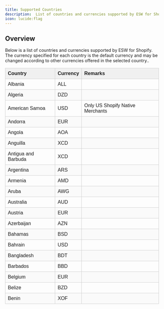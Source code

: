 ```yaml
---
title: Supported Countries
description:  List of countries and currencies supported by ESW for Shopify.
icon: lucide:flag
---
```


## Overview

Below is a list of countries and currencies supported by ESW for Shopify. The currency specified for each country is the default currency and may be changed according to other currencies offered in the selected country..

<!DOCTYPE html>
<html lang="en">
<head>
  <meta charset="UTF-8">
  <title>Country Currency Table</title>
  <script src="https://cdn.jsdelivr.net/npm/sortablejs@latest/Sortable.min.js"></script>
  <style>
    table {
      width: 100%;
      border-collapse: collapse;
      font-family: sans-serif;
    }
    th, td {
      border: 1px solid #ccc;
      padding: 0.5rem;
      text-align: left;
    }
    th {
      cursor: pointer;
      background-color: #f0f0f0;
    }
    tbody tr:nth-child(even) {
      background-color: #fafafa;
    }
  </style>
</head>
<body>

<table id="currency-table">
  <thead>
    <tr>
      <th onclick="sortTable(0)">Country</th>
      <th onclick="sortTable(1)">Currency</th>
      <th onclick="sortTable(2)">Remarks</th>
    </tr>
  </thead>
  <tbody>
    <tr><td>Albania</td><td>ALL</td><td></td></tr>
    <tr><td>Algeria</td><td>DZD</td><td></td></tr>
    <tr><td>American Samoa</td><td>USD</td><td>Only US Shopify Native Merchants</td></tr>
    <tr><td>Andorra</td><td>EUR</td><td></td></tr>
    <tr><td>Angola</td><td>AOA</td><td></td></tr>
    <tr><td>Anguilla</td><td>XCD</td><td></td></tr>
    <tr><td>Antigua and Barbuda</td><td>XCD</td><td></td></tr>
    <tr><td>Argentina</td><td>ARS</td><td></td></tr>
    <tr><td>Armenia</td><td>AMD</td><td></td></tr>
    <tr><td>Aruba</td><td>AWG</td><td></td></tr>
    <tr><td>Australia</td><td>AUD</td><td></td></tr>
    <tr><td>Austria</td><td>EUR</td><td></td></tr>
    <tr><td>Azerbaijan</td><td>AZN</td><td></td></tr>
    <tr><td>Bahamas</td><td>BSD</td><td></td></tr>
    <tr><td>Bahrain</td><td>USD</td><td></td></tr>
    <tr><td>Bangladesh</td><td>BDT</td><td></td></tr>
    <tr><td>Barbados</td><td>BBD</td><td></td></tr>
    <tr><td>Belgium</td><td>EUR</td><td></td></tr>
    <tr><td>Belize</td><td>BZD</td><td></td></tr>
    <tr><td>Benin</td><td>XOF</td><td></td></tr>
    <!-- Add the rest of rows here as needed -->
  </tbody>
</table>

<script>
function sortTable(n) {
  const table = document.getElementById("currency-table");
  let switching = true;
  let dir = "asc"; 
  let switchcount = 0;

  while (switching) {
    switching = false;
    const rows = table.rows;

    for (let i = 1; i < rows.length - 1; i++) {
      let shouldSwitch = false;
      const x = rows[i].getElementsByTagName("TD")[n];
      const y = rows[i + 1].getElementsByTagName("TD")[n];

      const xContent = x.textContent.trim().toLowerCase();
      const yContent = y.textContent.trim().toLowerCase();

      if (
        (dir === "asc" && xContent > yContent) ||
        (dir === "desc" && xContent < yContent)
      ) {
        shouldSwitch = true;
        break;
      }
    }

    if (shouldSwitch) {
      rows[i].parentNode.insertBefore(rows[i + 1], rows[i]);
      switching = true;
      switchcount++;
    } else if (switchcount === 0 && dir === "asc") {
      dir = "desc";
      switching = true;
    }
  }
}
</script>

</body>
</html>
